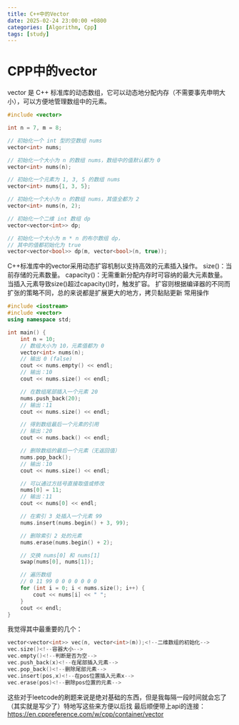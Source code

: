 ```yaml
---
title: C++中的Vector
date: 2025-02-24 23:00:00 +0800
categories: [Algorithm, Cpp]
tags: [study]
---
```

# CPP中的vector
vector 是 C++ 标准库的动态数组，它可以动态地分配内存（不需要事先申明大小），可以方便地管理数组中的元素。
```cpp
#include <vector>

int n = 7, m = 8;

// 初始化一个 int 型的空数组 nums
vector<int> nums;

// 初始化一个大小为 n 的数组 nums，数组中的值默认都为 0
vector<int> nums(n);

// 初始化一个元素为 1, 3, 5 的数组 nums
vector<int> nums{1, 3, 5};

// 初始化一个大小为 n 的数组 nums，其值全都为 2
vector<int> nums(n, 2);

// 初始化一个二维 int 数组 dp
vector<vector<int>> dp;

// 初始化一个大小为 m * n 的布尔数组 dp，
// 其中的值都初始化为 true
vector<vector<bool>> dp(m, vector<bool>(n, true));
```
C++标准库中的vector采用动态扩容机制以支持高效的元素插入操作。
size()：当前存储的元素数量。
capacity()：无需重新分配内存时可容纳的最大元素数量。
当插入元素导致size()超过capacity()时，触发扩容。
扩容则根据编译器的不同而扩张的策略不同，总的来说都是扩展更大的地方，拷贝黏贴更新
常用操作
```cpp
#include <iostream>
#include <vector>
using namespace std;

int main() {
    int n = 10;
    // 数组大小为 10，元素值都为 0
    vector<int> nums(n);
    // 输出 0 (false)
    cout << nums.empty() << endl;
    // 输出：10
    cout << nums.size() << endl;

    // 在数组尾部插入一个元素 20
    nums.push_back(20);
    // 输出：11
    cout << nums.size() << endl;

    // 得到数组最后一个元素的引用
    // 输出：20
    cout << nums.back() << endl;

    // 删除数组的最后一个元素（无返回值）
    nums.pop_back();
    // 输出：10
    cout << nums.size() << endl;

    // 可以通过方括号直接取值或修改
    nums[0] = 11;
    // 输出：11
    cout << nums[0] << endl;

    // 在索引 3 处插入一个元素 99
    nums.insert(nums.begin() + 3, 99);

    // 删除索引 2 处的元素
    nums.erase(nums.begin() + 2);

    // 交换 nums[0] 和 nums[1]
    swap(nums[0], nums[1]);

    // 遍历数组
    // 0 11 99 0 0 0 0 0 0 0
    for (int i = 0; i < nums.size(); i++) {
        cout << nums[i] << " ";
    }
    cout << endl;
}
```
我觉得其中最重要的几个：
```cpp
vector<vector<int>> vec(n, vector<int>(m));<!--二维数组的初始化-->
vec.size()<!--容器大小-->
vec.empty()<!--判断是否为空-->
vec.push_back(x)<!--在尾部插入元素-->
vec.pop_back()<!--删除尾部元素-->
vec.insert(pos,x)<!--在pos位置插入元素x-->
vec.erase(pos)<!--删除pos位置的元素-->
```
这些对于leetcode的刷题来说是绝对基础的东西，但是我每隔一段时间就会忘了（其实就是写少了）特地写这些来方便以后找
最后顺便带上api的连接：https://en.cppreference.com/w/cpp/container/vector

